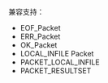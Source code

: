 兼容支持：

- EOF_Packet
- ERR_Packet
- OK_Packet
- LOCAL_INFILE Packet
- PACKET_LOCAL_INFILE
- PACKET_RESULTSET